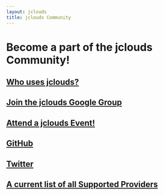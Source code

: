 ```yaml
---
layout: jclouds
title: jclouds Community
---
```


# Become a part of the jclouds Community!

## [Who uses jclouds?](/documentation/reference/apps-that-use-jclouds/)

## [Join the jclouds Google Group](https://groups.google.com/forum/?fromgroups#!forum/jclouds)

## [Attend a jclouds Event!](http://www.meetup.com/jclouds/events/calendar/)

## [GitHub](https://github.com/jclouds/jclouds)

## [Twitter](http://twitter.com/jclouds)

## [A current list of all Supported Providers](/documentation/reference/supported-providers/)
